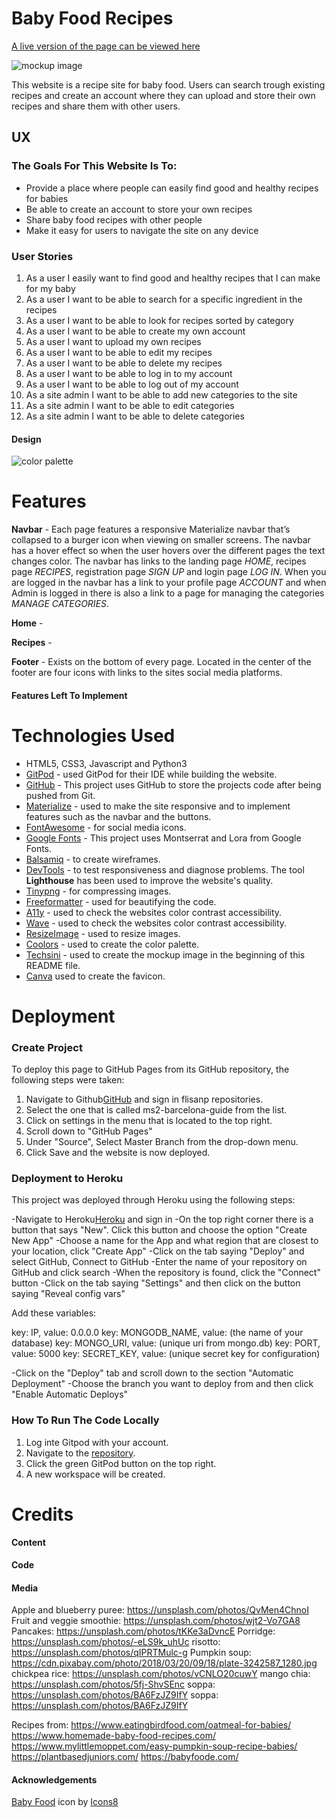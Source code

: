 # Baby Food Recipes

[A live version of the page can be viewed here]()

![mockup image]()


This website is a recipe site for baby food. Users can search trough existing recipes and create an account where they can upload and store their own recipes and share them with other users.


## UX

### The Goals For This Website Is To: 
- Provide a place where people can easily find good and healthy recipes for babies
- Be able to create an account to store your own recipes
- Share baby food recipes with other people
- Make it easy for users to navigate the site on any device 

### User Stories

1. As a user I easily want to find good and healthy recipes that I can make for my baby
2. As a user I want to be able to search for a specific ingredient in the recipes
3. As a user I want to be able to look for recipes sorted by category
4. As a user I want to be able to create my own account
5. As a user I want to upload my own recipes
6. As a user I want to be able to edit my recipes
7. As a user I want to be able to delete my recipes
8. As a user I want to be able to log in to my account
9. As a user I want to be able to log out of my account
10. As a site admin I want to be able to add new categories to the site
11. As a site admin I want to be able to edit categories
12. As a site admin I want to be able to delete categories

#### Design 

![color palette]()


# Features

**Navbar** - Each page features a responsive Materialize navbar that’s collapsed to a burger icon when viewing on smaller screens. The navbar has a hover effect so when the user hovers over the different pages the text changes color. The navbar has links to the landing page *HOME*, recipes page *RECIPES*, registration page *SIGN UP* and login page *LOG IN*. When you are logged in the navbar has a link to your profile page *ACCOUNT* and when Admin is logged in there is also a link to a page for managing the categories *MANAGE CATEGORIES*.

**Home** - 

**Recipes** - 

**Footer** - Exists on the bottom of every page. Located in the center of the footer are four icons with links to the sites social media platforms. 

#### Features Left To Implement


# Technologies Used

- HTML5, CSS3, Javascript and Python3
- [GitPod](https://www.gitpod.io) - used GitPod for their IDE while building the website.
- [GitHub](https://github.com) - This project uses GitHub to store the projects code after being pushed from Git.
- [Materialize](https://materializecss.com/) - used to make the site responsive and to implement features such as the navbar and the buttons.
- [FontAwesome](https://fontawesome.com) - for social media icons.
- [Google Fonts](https://fonts.google.com) - This project uses Montserrat and Lora from Google Fonts.
- [Balsamiq](https://balsamiq.com) - to create wireframes.
- [DevTools](https://developers.google.com/web/tools/chrome-devtools) - to test responsiveness and diagnose problems. The tool **Lighthouse** has been used to improve the website's quality. 
- [Tinypng](https://tinypng.com) - for compressing images.
- [Freeformatter](https://www.freeformatter.com/) - used for beautifying the code.
- [A11y](https://color.a11y.com) - used to check the websites color contrast accessibility.
- [Wave](https://wave.webaim.org) - used to check the websites color contrast accessibility. 
- [ResizeImage](https://resizeimage.net) - used to resize images.
- [Coolors](https://coolors.co) - used to create the color palette.
- [Techsini](https://techsini.com/multi-mockup/index.php) - used to create the mockup image in the beginning of this README file.
- [Canva](https://www.canva.com) used to create the favicon.

# Deployment
### Create Project
To deploy this page to GitHub Pages from its GitHub repository, the following steps were taken:
1. Navigate to Github[GitHub](https://github.com/) and sign in
flisanp repositories.
2. Select the one that is called ms2-barcelona-guide from the list.
3. Click on settings in the menu that is located to the top right.
4. Scroll down to "GitHub Pages"
5. Under "Source", Select Master Branch from the drop-down menu.
6. Click Save and the website is now deployed.

### Deployment to Heroku
This project was deployed through Heroku using the following steps:

-Navigate to Heroku[Heroku](https://dashboard.heroku.com/login) and sign in
-On the top right corner there is a button that says "New". Click this button and choose the option "Create New App"
-Choose a name for the App and what region that are closest to your location, click "Create App"
-Click on the tab saying "Deploy" and select GitHub, Connect to GitHub
-Enter the name of your repository on GitHub and click search
-When the repository is found, click the "Connect" button
-Click on the tab saying "Settings" and then click on the button saying "Reveal config vars"

Add these variables:

key: IP, value: 0.0.0.0
key: MONGODB_NAME, value: (the name of your database)
key: MONGO_URI, value: (unique uri from mongo.db)
key: PORT, value: 5000
key: SECRET_KEY, value: (unique secret key for configuration)

-Click on the "Deploy" tab and scroll down to the section "Automatic Deployment"
-Choose the branch you want to deploy from and then click "Enable Automatic Deploys"

### How To Run The Code Locally
1. Log inte Gitpod with your account.
2. Navigate to the [repository](https://github.com/flisanp/ms3-baby-food-recipes).
3. Click the green GitPod button on the top right.
4. A new workspace will be created.

# Credits

#### Content



**Code**



#### Media

Apple and blueberry puree: https://unsplash.com/photos/QvMen4ChnoI
Fruit and veggie smoothie: https://unsplash.com/photos/wjt2-Vo7GA8
Pancakes: https://unsplash.com/photos/tKKe3aDvncE
Porridge: https://unsplash.com/photos/-eLS9k_uhUc
risotto: https://unsplash.com/photos/qIPRTMulc-g
Pumpkin soup: https://cdn.pixabay.com/photo/2018/03/20/09/18/plate-3242587_1280.jpg
chickpea rice: https://unsplash.com/photos/vCNLO20cuwY
mango chia: https://unsplash.com/photos/5fj-ShvSEnc
soppa: https://unsplash.com/photos/BA6FzJZ9IfY
soppa: https://unsplash.com/photos/BA6FzJZ9IfY

Recipes from:
https://www.eatingbirdfood.com/oatmeal-for-babies/
https://www.homemade-baby-food-recipes.com/
https://www.mylittlemoppet.com/easy-pumpkin-soup-recipe-babies/
https://plantbasedjuniors.com/
https://babyfoode.com/

  

#### Acknowledgements



<a target="_blank" href="https://icons8.com/icon/5Rd0v9hlYljM/baby-food">Baby Food</a> icon by <a target="_blank" href="https://icons8.com">Icons8</a>
